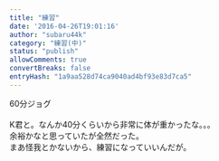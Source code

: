 ```yaml
---
title: "練習"
date: '2016-04-26T19:01:16'
author: "subaru44k"
category: "練習(中)"
status: "publish"
allowComments: true
convertBreaks: false
entryHash: "1a9aa528d74ca9040ad4bf93e83d7ca5"
---
```

60分ジョグ<br>
<br>
K君と。なんか40分くらいから非常に体が重かったな。。。<br>
余裕かなと思っていたが全然だった。<br>
まあ怪我とかないから、練習になっていいんだが。
